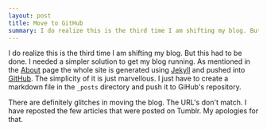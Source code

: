 ```yaml
---
layout: post
title: Move to GitHub
summary: I do realize this is the third time I am shifting my blog. But this had to be done. I needed a simpler solution to get my blog running. As mentioned in the About page the whole site is generated using Jekyll and pushed into GitHub. The simplicity of it is just marvellous. I just have to create a markdown file in the `_posts` directory and push it to GiHub's repository. 
---
```


I do realize this is the third time I am shifting my blog. But this had to be done. I needed a simpler solution to get my blog running. As mentioned in the [About](/about) page the whole site is generated using [Jekyll](https://github.com/mojombo/jekyll) and pushed into [GitHub](https://github.com/). The simplicity of it is just marvellous. I just have to create a markdown file in the `_posts` directory and push it to GiHub's repository. 

There are definitely glitches in moving the blog. The URL's don't match. I have reposted the few articles that were posted on Tumblr. My apologies for that. 

